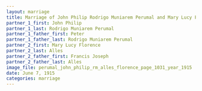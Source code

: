 ```yaml
---
layout: marriage
title: Marriage of John Philip Rodrigo Muniarem Perumal and Mary Lucy Florence Alles
partner_1_first: John Philip
partner_1_last: Rodrigo Muniarem Perumal
partner_1_father_first: Peter
partner_1_father_last: Rodrigo Muniarem Perumal
partner_2_first: Mary Lucy Florence
partner_2_last: Alles
partner_2_father_first: Francis Joseph
partner_2_father_last: Alles
image_file: perumal_john_philip_rm_alles_florence_page_1031_year_1915
date: June 7, 1915
categories: marriage
---
```


